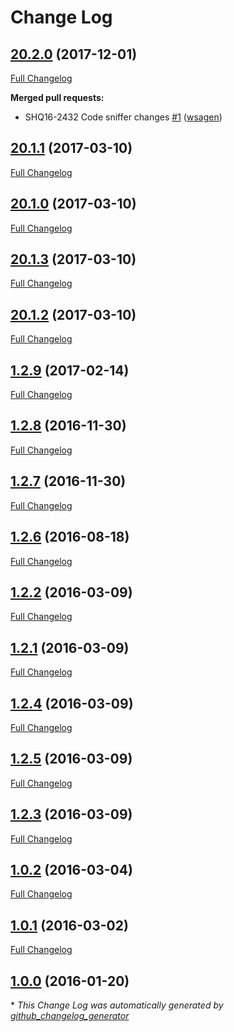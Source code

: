 # Change Log

## [20.2.0](https://github.com/webshopapps/module-logger/tree/20.2.0) (2017-12-01)
[Full Changelog](https://github.com/webshopapps/module-logger/compare/20.1.1...20.2.0)

**Merged pull requests:**

- SHQ16-2432 Code sniffer changes [\#1](https://github.com/webshopapps/module-logger/pull/1) ([wsagen](https://github.com/wsagen))

## [20.1.1](https://github.com/webshopapps/module-logger/tree/20.1.1) (2017-03-10)
[Full Changelog](https://github.com/webshopapps/module-logger/compare/20.1.0...20.1.1)

## [20.1.0](https://github.com/webshopapps/module-logger/tree/20.1.0) (2017-03-10)
[Full Changelog](https://github.com/webshopapps/module-logger/compare/20.1.3...20.1.0)

## [20.1.3](https://github.com/webshopapps/module-logger/tree/20.1.3) (2017-03-10)
[Full Changelog](https://github.com/webshopapps/module-logger/compare/20.1.2...20.1.3)

## [20.1.2](https://github.com/webshopapps/module-logger/tree/20.1.2) (2017-03-10)
[Full Changelog](https://github.com/webshopapps/module-logger/compare/1.2.9...20.1.2)

## [1.2.9](https://github.com/webshopapps/module-logger/tree/1.2.9) (2017-02-14)
[Full Changelog](https://github.com/webshopapps/module-logger/compare/1.2.8...1.2.9)

## [1.2.8](https://github.com/webshopapps/module-logger/tree/1.2.8) (2016-11-30)
[Full Changelog](https://github.com/webshopapps/module-logger/compare/1.2.7...1.2.8)

## [1.2.7](https://github.com/webshopapps/module-logger/tree/1.2.7) (2016-11-30)
[Full Changelog](https://github.com/webshopapps/module-logger/compare/1.2.6...1.2.7)

## [1.2.6](https://github.com/webshopapps/module-logger/tree/1.2.6) (2016-08-18)
[Full Changelog](https://github.com/webshopapps/module-logger/compare/1.2.2...1.2.6)

## [1.2.2](https://github.com/webshopapps/module-logger/tree/1.2.2) (2016-03-09)
[Full Changelog](https://github.com/webshopapps/module-logger/compare/1.2.1...1.2.2)

## [1.2.1](https://github.com/webshopapps/module-logger/tree/1.2.1) (2016-03-09)
[Full Changelog](https://github.com/webshopapps/module-logger/compare/1.2.4...1.2.1)

## [1.2.4](https://github.com/webshopapps/module-logger/tree/1.2.4) (2016-03-09)
[Full Changelog](https://github.com/webshopapps/module-logger/compare/1.2.5...1.2.4)

## [1.2.5](https://github.com/webshopapps/module-logger/tree/1.2.5) (2016-03-09)
[Full Changelog](https://github.com/webshopapps/module-logger/compare/1.2.3...1.2.5)

## [1.2.3](https://github.com/webshopapps/module-logger/tree/1.2.3) (2016-03-09)
[Full Changelog](https://github.com/webshopapps/module-logger/compare/1.0.2...1.2.3)

## [1.0.2](https://github.com/webshopapps/module-logger/tree/1.0.2) (2016-03-04)
[Full Changelog](https://github.com/webshopapps/module-logger/compare/1.0.1...1.0.2)

## [1.0.1](https://github.com/webshopapps/module-logger/tree/1.0.1) (2016-03-02)
[Full Changelog](https://github.com/webshopapps/module-logger/compare/1.0.0...1.0.1)

## [1.0.0](https://github.com/webshopapps/module-logger/tree/1.0.0) (2016-01-20)


\* *This Change Log was automatically generated by [github_changelog_generator](https://github.com/skywinder/Github-Changelog-Generator)*